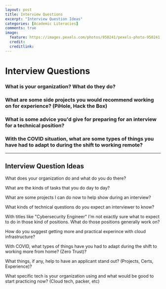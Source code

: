 ```yaml
---
layout: post
title: Interview Questions
excerpt: "Interview Question Ideas"
categories: [Academic Literacies]
comments: true
image:
  feature: https://images.pexels.com/photos/950241/pexels-photo-950241.jpeg?auto=compress&cs=tinysrgb&dpr=2&h=650&w=940
  credit: 
  creditlink: 
---
```

# Interview Questions

### What is your organization? What do they do?

### What are some side projects you would recommend working on for experience? (PiHole, Hack the Box)

### What is some advice you'd give for preparing for an interview for a technical position?

### With the COVID situation, what are some types of things you have had to adapt to during the shift to working remote?




<hr/>

## Interview Question Ideas

What does your organization do and what do you do there?

What are the kinds of tasks that you do day to day?

What are some projects I can do now to help show during an interview?

What kinds of technical questions do you expect an interviewer to know?

With titles like "Cybersecurity Engineer" I'm not exactly sure what to expect to do in those kind of positions. What do those positions generally work on?

How do you suggest getting more and practical experince with cloud infrastructure?

With COVID, what types of things have you had to adapt during the shift to working more from home? (Zero Trust)?

What things, if any, help to have an applicant stand out? (Projects, Certs, Experience)?

What specific tech is your organization using and what would be good to start practicing now? (Cloud tech, packer, etc)

